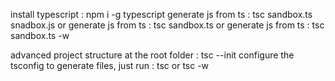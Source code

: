 install typescript : npm i -g typescript
generate js from ts : tsc sandbox.ts snadbox.js or
generate js from ts : tsc sandbox.ts or
generate js from ts : tsc sandbox.ts -w


advanced project structure
at the root folder : tsc --init 
configure the tsconfig 
to generate files, just run : tsc or tsc -w